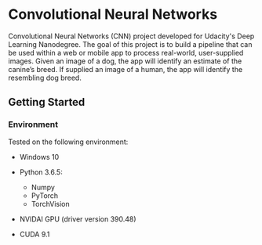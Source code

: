 # Convolutional Neural Networks

Convolutional Neural Networks (CNN) project developed for Udacity's Deep Learning Nanodegree. The goal of this project is to build a pipeline that can be used within a web or mobile app to process real-world, user-supplied images. Given an image of a dog, the app will identify an estimate of the canine’s breed. If supplied an image of a human, the app will identify the resembling dog breed.

## Getting Started
### Environment
Tested on the following environment:
- Windows 10
- Python 3.6.5:
    - Numpy
    - PyTorch
    - TorchVision

- NVIDAI GPU (driver version 390.48)
- CUDA 9.1
